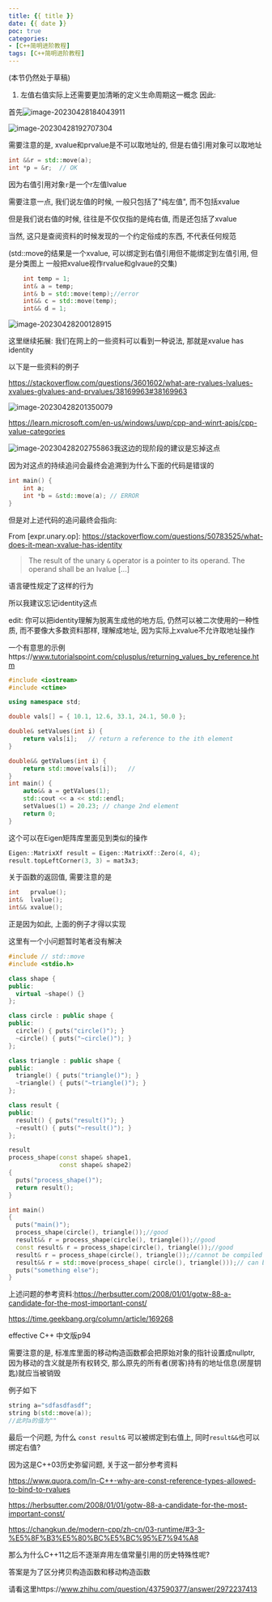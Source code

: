 ```yaml
---
title: {{ title }}
date: {{ date }}
poc: true
categories: 
- [C++简明进阶教程]
tags: [C++简明进阶教程]
---
```



(本节仍然处于草稿)




1. 左值右值实际上还需要更加清晰的定义生命周期这一概念
因此:



首先![image-20230428184043911](https://raw.githubusercontent.com/Valkierja/ALLPIC/main/img/202304281840977.png)

![image-20230428192707304](https://raw.githubusercontent.com/Valkierja/ALLPIC/main/img/202304281927332.png)

需要注意的是, xvalue和prvalue是不可以取地址的, 但是右值引用对象可以取地址

```cpp
int &&r = std::move(a);
int *p = &r;  // OK
```

因为右值引用对象`r`是一个r左值lvalue







需要注意一点, 我们说左值的时候, 一般只包括了"纯左值", 而不包括xvalue

但是我们说右值的时候, 往往是不仅仅指的是纯右值, 而是还包括了xvalue

当然, 这只是查阅资料的时候发现的一个约定俗成的东西, 不代表任何规范

(std::move的结果是一个xvalue, 可以绑定到右值引用但不能绑定到左值引用, 但是分类图上 一般把xvalue视作rvalue和glvaue的交集)

```cpp
    int temp = 1;
    int& a = temp;
    int& b = std::move(temp);//error
    int&& c = std::move(temp);
    int&& d = 1;
```

![image-20230428200128915](https://raw.githubusercontent.com/Valkierja/ALLPIC/main/img/202304282001939.png)

这里继续拓展: 我们在网上的一些资料可以看到一种说法, 那就是xvalue has identity

以下是一些资料的例子

https://stackoverflow.com/questions/3601602/what-are-rvalues-lvalues-xvalues-glvalues-and-prvalues/38169963#38169963

![image-20230428201350079](https://raw.githubusercontent.com/Valkierja/ALLPIC/main/img/202304282013145.png)

https://learn.microsoft.com/en-us/windows/uwp/cpp-and-winrt-apis/cpp-value-categories

![image-20230428202755863](https://raw.githubusercontent.com/Valkierja/ALLPIC/main/img/202304282027910.png)我这边的现阶段的建议是忘掉这点

因为对这点的持续追问会最终会追溯到为什么下面的代码是错误的

```cpp
int main() {
    int a;
    int *b = &std::move(a); // ERROR
}
```

但是对上述代码的追问最终会指向:

 From [expr.unary.op]: https://stackoverflow.com/questions/50783525/what-does-it-mean-xvalue-has-identity

> The result of the unary `&` operator is a pointer to its operand. The operand shall be an lvalue [...]

语言硬性规定了这样的行为

所以我建议忘记identity这点

edit: 你可以把identity理解为脱离生成他的地方后, 仍然可以被二次使用的一种性质, 而不要像大多数资料那样, 理解成地址, 因为实际上xvalue不允许取地址操作



一个有意思的示例https://www.tutorialspoint.com/cplusplus/returning_values_by_reference.htm

```cpp
#include <iostream>
#include <ctime>

using namespace std;

double vals[] = { 10.1, 12.6, 33.1, 24.1, 50.0 };

double& setValues(int i) {
	return vals[i];   // return a reference to the ith element
}

double&& getValues(int i) {
    return std::move(vals[i]);   //
}
int main() {
    auto&& a = getValues(1);
    std::cout << a << std::endl;
    setValues(1) = 20.23; // change 2nd element
    return 0;
}
```

这个可以在Eigen矩阵库里面见到类似的操作

```cpp
Eigen::MatrixXf result = Eigen::MatrixXf::Zero(4, 4);
result.topLeftCorner(3, 3) = mat3x3;
```





关于函数的返回值, 需要注意的是

```cpp
int   prvalue();
int&  lvalue();
int&& xvalue();
```

正是因为如此, 上面的例子才得以实现





这里有一个小问题暂时笔者没有解决

```cpp
#include // std::move
#include <stdio.h>

class shape {
public:
  virtual ~shape() {}
};

class circle : public shape {
public:
  circle() { puts("circle()"); }
  ~circle() { puts("~circle()"); }
};

class triangle : public shape {
public:
  triangle() { puts("triangle()"); }
  ~triangle() { puts("~triangle()"); }
};

class result {
public:
  result() { puts("result()"); }
  ~result() { puts("~result()"); }
};

result
process_shape(const shape& shape1,
              const shape& shape2)
{
  puts("process_shape()");
  return result();
}

int main()
{
  puts("main()");
  process_shape(circle(), triangle());//good   
  result&& r = process_shape(circle(), triangle());//good
  const result& r = process_shape(circle(), triangle());//good
  result& r = process_shape(circle(), triangle());//cannot be compiled
  result&& r = std::move(process_shape( circle(), triangle()));// can be compiled, but wrong; out of lifetime
  puts("something else");
}
```

上述问题的参考资料:https://herbsutter.com/2008/01/01/gotw-88-a-candidate-for-the-most-important-const/

https://time.geekbang.org/column/article/169268

effective C++ 中文版p94





需要注意的是, 标准库里面的移动构造函数都会把原始对象的指针设置成nullptr, 因为移动的含义就是所有权转交, 那么原先的所有者(房客)持有的地址信息(房屋钥匙)就应当被销毁

例子如下

```cpp
string a="sdfasdfasdf";
string b(std::move(a));
//此时a的值为""
```





最后一个问题, 为什么  `const result&` 可以被绑定到右值上, 同时`result&&`也可以绑定右值? 

因为这是C++03历史弥留问题, 关于这一部分参考资料

 https://www.quora.com/In-C++-why-are-const-reference-types-allowed-to-bind-to-rvalues

https://herbsutter.com/2008/01/01/gotw-88-a-candidate-for-the-most-important-const/

https://changkun.de/modern-cpp/zh-cn/03-runtime/#3-3-%E5%8F%B3%E5%80%BC%E5%BC%95%E7%94%A8

那么为什么C++11之后不逐渐弃用左值常量引用的历史特殊性呢?

答案是为了区分拷贝构造函数和移动构造函数

请看这里https://www.zhihu.com/question/437590377/answer/2972237413
